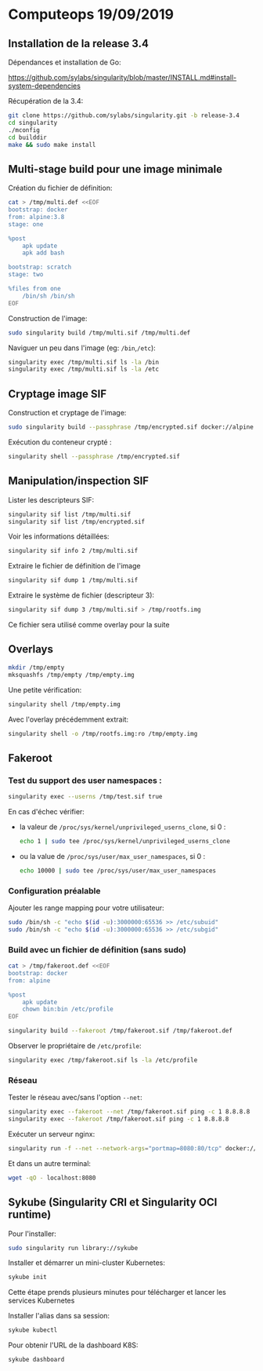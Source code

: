 # Computeops 19/09/2019

## Installation de la release 3.4

Dépendances et installation de Go:

https://github.com/sylabs/singularity/blob/master/INSTALL.md#install-system-dependencies

Récupération de la 3.4:

```bash
git clone https://github.com/sylabs/singularity.git -b release-3.4
cd singularity
./mconfig
cd builddir
make && sudo make install
```

## Multi-stage build pour une image minimale

Création du fichier de définition:

```bash
cat > /tmp/multi.def <<EOF
bootstrap: docker
from: alpine:3.8
stage: one

%post
    apk update
    apk add bash

bootstrap: scratch
stage: two

%files from one
    /bin/sh /bin/sh
EOF
```

Construction de l'image:

```bash
sudo singularity build /tmp/multi.sif /tmp/multi.def
```

Naviguer un peu dans l'image (eg: `/bin`,`/etc`):

```bash
singularity exec /tmp/multi.sif ls -la /bin
singularity exec /tmp/multi.sif ls -la /etc
```

## Cryptage image SIF

Construction et cryptage de l'image:

```bash
sudo singularity build --passphrase /tmp/encrypted.sif docker://alpine
```

Exécution du conteneur crypté :

```bash
singularity shell --passphrase /tmp/encrypted.sif
```

## Manipulation/inspection SIF

Lister les descripteurs SIF:

```bash
singularity sif list /tmp/multi.sif
singularity sif list /tmp/encrypted.sif
```

Voir les informations détaillées:

```bash
singularity sif info 2 /tmp/multi.sif
```

Extraire le fichier de définition de l'image

```bash
singularity sif dump 1 /tmp/multi.sif
```

Extraire le système de fichier (descripteur 3):

```bash
singularity sif dump 3 /tmp/multi.sif > /tmp/rootfs.img
```

Ce fichier sera utilisé comme overlay pour la suite

## Overlays

```bash
mkdir /tmp/empty
mksquashfs /tmp/empty /tmp/empty.img
```

Une petite vérification:

```bash
singularity shell /tmp/empty.img
```

Avec l'overlay précédemment extrait:

```bash
singularity shell -o /tmp/rootfs.img:ro /tmp/empty.img
```

## Fakeroot

### Test du support des user namespaces :

```bash
singularity exec --userns /tmp/test.sif true
```

En cas d'échec vérifier:

* la valeur de `/proc/sys/kernel/unprivileged_userns_clone`, si 0 :

  ```bash
  echo 1 | sudo tee /proc/sys/kernel/unprivileged_userns_clone
  ```

* ou la value de `/proc/sys/user/max_user_namespaces`, si 0 :

  ```bash
  echo 10000 | sudo tee /proc/sys/user/max_user_namespaces
  ```

### Configuration préalable

Ajouter les range mapping pour votre utilisateur:

```bash
sudo /bin/sh -c "echo $(id -u):3000000:65536 >> /etc/subuid"
sudo /bin/sh -c "echo $(id -u):3000000:65536 >> /etc/subgid"
```

### Build avec un fichier de définition (sans sudo)

```bash
cat > /tmp/fakeroot.def <<EOF
bootstrap: docker
from: alpine

%post
    apk update
    chown bin:bin /etc/profile
EOF
```

```bash
singularity build --fakeroot /tmp/fakeroot.sif /tmp/fakeroot.def
```

Observer le propriétaire de `/etc/profile`:

```bash
singularity exec /tmp/fakeroot.sif ls -la /etc/profile
```

### Réseau

Tester le réseau avec/sans l'option `--net`:

```bash
singularity exec --fakeroot --net /tmp/fakeroot.sif ping -c 1 8.8.8.8
singularity exec --fakeroot /tmp/fakeroot.sif ping -c 1 8.8.8.8
```

Exécuter un serveur nginx:

```bash
singularity run -f --net --network-args="portmap=8080:80/tcp" docker://nginx
```

Et dans un autre terminal:

```bash
wget -qO - localhost:8080
```

## Sykube (Singularity CRI et Singularity OCI runtime)

Pour l'installer:

```bash
sudo singularity run library://sykube
```

Installer et démarrer un mini-cluster Kubernetes:

```bash
sykube init
```

Cette étape prends plusieurs minutes pour télécharger et lancer les services Kubernetes

Installer l'alias dans sa session:

```bash
sykube kubectl
```

Pour obtenir l'URL de la dashboard K8S:

```bash
sykube dashboard
```
